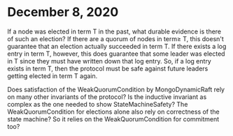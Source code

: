 # December 8, 2020

If a node was elected in term T in the past, what durable evidence is there of such an election? If there are a quorum of nodes in term≥ T, this doesn't guarantee that an election actually succeeded in term T. If there exists a log entry in term T, however, this does guarantee that some leader was elected in T since they must have written down that log entry. So, if a log entry exists in term T, then the protocol must be safe against future leaders getting elected in term T again.

Does satisfaction of the WeakQuorumCondition by MongoDynamicRaft rely on many other invariants of the protocol? Is the inductive invariant as complex as the one needed to show StateMachineSafety? The WeakQuorumCondition for elections alone also rely on correctness of the state machine? So it relies on the WeakQuorumCondition for commitment too?
